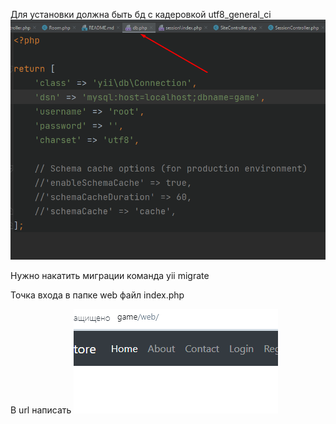 Для установки должна быть бд с кадеровкой utf8_general_ci
![img.png](img.png)

Нужно накатить миграции команда 
yii migrate

Точка входа в папке web файл index.php


В url написать 
![img_1.png](img_1.png)
